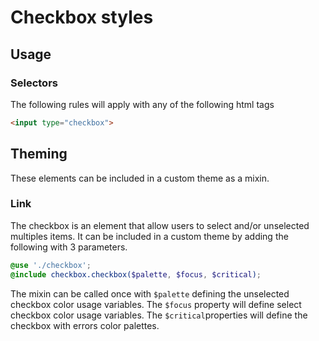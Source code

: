 # Checkbox styles
## Usage

### Selectors

The following rules will apply with any of the following html tags

```html
<input type="checkbox">
```

## Theming

These elements can be included in a custom theme as a mixin.

### Link

The checkbox is an element that allow users to select and/or unselected multiples items. It can be included in a custom theme by adding the following with 3 parameters.

```scss
@use './checkbox';
@include checkbox.checkbox($palette, $focus, $critical);
```

The mixin can be called once with `$palette` defining the unselected checkbox color usage variables. The `$focus` property will define select checkbox color usage variables. The `$critical`properties will define the checkbox with errors color palettes.